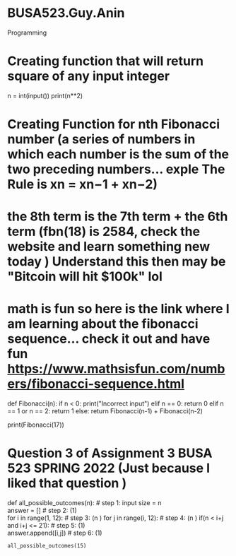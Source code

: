 # BUSA523.Guy.Anin
Programming


# Creating function that will return square of any input integer
n = int(input())
print(n**2)



# Creating Function for nth Fibonacci number (a series of numbers in which each number is the sum of the two preceding numbers... exple The Rule is xn = xn−1 + xn−2)
# the 8th term is the 7th term + the 6th term (fbn(18) is 2584, check the website and learn something new today ) Understand this then may be "Bitcoin will hit $100k" lol
# math is fun so here is  the link where  I am learning about the fibonacci sequence... check it out and have fun https://www.mathsisfun.com/numbers/fibonacci-sequence.html 

def Fibonacci(n):
    if n < 0:
        print("Incorrect input")
    elif n == 0:
        return 0
    elif n == 1 or n == 2:
        return 1
    else:
        return Fibonacci(n-1) + Fibonacci(n-2)
 
print(Fibonacci(17))


# Question 3 of Assignment 3 BUSA 523 SPRING 2022 (Just because I liked that question )

def all_possible_outcomes(n):               # step 1: input size = n    
    answer = []                             # step 2: (1)      
    for i in range(1, 12):                  # step 3: (n )
        for j in range(i, 12):              # step 4: (n )
            if(n < i+j and i+j <= 21):      # step 5: (1)            
                answer.append([i,j])        # step 6: (1)               

    all_possible_outcomes(15)
